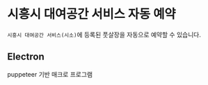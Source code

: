 # 시흥시 대여공간 서비스 자동 예약

`시흥시 대여공간 서비스(시소)`에 등록된 풋살장을 자동으로 예약할 수 있습니다.

## Electron

puppeteer 기반 매크로 프로그램
